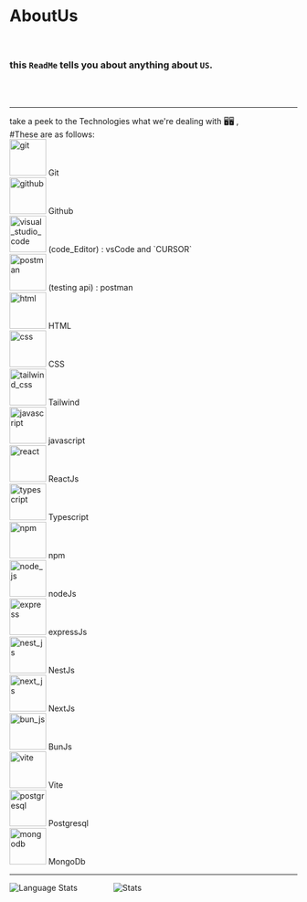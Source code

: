 # AboutUs 

<br />

### this `ReadMe` tells you about anything about `US`.

<br />
<br />
<hr />
take a peek to the Technologies what we're dealing with 🖥️🖥️ ,
<br />
#These are as follows:
<br />
 <img src="https://raw.githubusercontent.com/marwin1991/profile-technology-icons/refs/heads/main/icons/git.png" alt="git" width="64" height="64"/> 
  Git
  <br />
 <img src="https://raw.githubusercontent.com/marwin1991/profile-technology-icons/refs/heads/main/icons/github.png" alt="github" width="64" height="64"/> 
  Github
  <br />
 <img src="https://raw.githubusercontent.com/marwin1991/profile-technology-icons/refs/heads/main/icons/visual_studio_code.png" alt="visual_studio_code" width="64" height="64"/> 
  (code_Editor) : vsCode and `CURSOR`
  <br />
 <img src="https://raw.githubusercontent.com/marwin1991/profile-technology-icons/refs/heads/main/icons/postman.png" alt="postman" width="64" height="64"/> 
  (testing api) : postman
  <br />
 <img src="https://raw.githubusercontent.com/marwin1991/profile-technology-icons/refs/heads/main/icons/html.png" alt="html" width="64" height="64"/> 
  HTML
  <br />
 <img src="https://raw.githubusercontent.com/marwin1991/profile-technology-icons/refs/heads/main/icons/css.png" alt="css" width="64" height="64"/> 
  CSS
  <br />
 <img src="https://raw.githubusercontent.com/marwin1991/profile-technology-icons/refs/heads/main/icons/tailwind_css.png" alt="tailwind_css" width="64" height="64"/> 
  Tailwind
  <br />
 <img src="https://raw.githubusercontent.com/marwin1991/profile-technology-icons/refs/heads/main/icons/javascript.png" alt="javascript" width="64" height="64"/> 
  javascript
  <br />
 <img src="https://raw.githubusercontent.com/marwin1991/profile-technology-icons/refs/heads/main/icons/react.png" alt="react" width="64" height="64"/> 
  ReactJs
  <br />
 <img src="https://raw.githubusercontent.com/marwin1991/profile-technology-icons/refs/heads/main/icons/typescript.png" alt="typescript" width="64" height="64"/> 
  Typescript
  <br />
 <img src="https://raw.githubusercontent.com/marwin1991/profile-technology-icons/refs/heads/main/icons/npm.png" alt="npm" width="64" height="64"/> 
  npm
  <br />
 <img src="https://raw.githubusercontent.com/marwin1991/profile-technology-icons/refs/heads/main/icons/node_js.png" alt="node_js" width="64" height="64"/> 
  nodeJs
  <br />
 <img src="https://raw.githubusercontent.com/marwin1991/profile-technology-icons/refs/heads/main/icons/express.png" alt="express" width="64" height="64"/> 
  expressJs
  <br />
 <img src="https://raw.githubusercontent.com/marwin1991/profile-technology-icons/refs/heads/main/icons/nest_js.png" alt="nest_js" width="64" height="64"/> 
  NestJs
  <br />
 <img src="https://raw.githubusercontent.com/marwin1991/profile-technology-icons/refs/heads/main/icons/next_js.png" alt="next_js" width="64" height="64"/> 
  NextJs
  <br />
 <img src="https://raw.githubusercontent.com/marwin1991/profile-technology-icons/refs/heads/main/icons/bun_js.png" alt="bun_js" width="64" height="64"/> 
  BunJs
  <br />
 <img src="https://raw.githubusercontent.com/marwin1991/profile-technology-icons/refs/heads/main/icons/vite.png" alt="vite" width="64" height="64"/> 
  Vite
  <br />
 <img src="https://raw.githubusercontent.com/marwin1991/profile-technology-icons/refs/heads/main/icons/postgresql.png" alt="postgresql" width="64" height="64"/> 
  Postgresql
  <br />
 <img src="https://raw.githubusercontent.com/marwin1991/profile-technology-icons/refs/heads/main/icons/mongodb.png" alt="mongodb" width="64" height="64"/> 
  MongoDb
  <br />
<hr />

![Language Stats](https://github-readme-stats.vercel.app/api/top-langs/?username=KiyarashJ&layout=pie)
&nbsp;&nbsp;&nbsp;&nbsp;&nbsp;&nbsp;&nbsp;&nbsp;&nbsp;&nbsp;&nbsp;&nbsp;&nbsp;&nbsp;<!--&nbsp;&nbsp;&nbsp;&nbsp;&nbsp;&nbsp;-->
![Stats](https://github-readme-stats.vercel.app/api?username=codeCrafters&show_icons=true&theme=dark)
